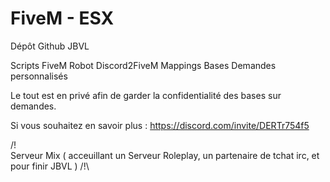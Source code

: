 # FiveM - ESX
Dépôt Github JBVL

Scripts FiveM
Robot Discord2FiveM
Mappings
Bases
Demandes personnalisés

Le tout est en privé afin de garder la confidentialité des bases sur demandes.

Si vous souhaitez en savoir plus : https://discord.com/invite/DERTr754f5

/!\
Serveur Mix ( acceuillant un Serveur Roleplay, un partenaire de tchat irc, et pour finir JBVL )
/!\
